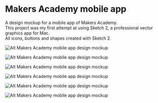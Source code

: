 Makers Academy mobile app
=========================

A design mockup for a mobile app of Makers Academy.  
This project was my first attempt at using Sketch 2, a professional vector graphics app for Mac.  
All icons, buttons and shapes created with Sketch 2.

![Alt Makers Academy mobile app design mockup](https://raw2.github.com/GiacomoPatella/giacomopatella.github.io/master/VARIOUS/folio-pics/ma_app_overview.png)

![Alt Makers Academy mobile app design mockup](https://raw2.github.com/GiacomoPatella/giacomopatella.github.io/master/VARIOUS/folio-pics/ma_app_1_2.png "Makers Academy mobile app design mockup")

![Alt Makers Academy mobile app design mockup](https://raw2.github.com/GiacomoPatella/giacomopatella.github.io/master/VARIOUS/folio-pics/ma_app_3_4_new.png "Makers Academy mobile app design mockup")

![Alt Makers Academy mobile app design mockup](https://raw2.github.com/GiacomoPatella/giacomopatella.github.io/master/VARIOUS/folio-pics/ma_app_5_6_7.png "Makers Academy mobile app design mockup")

![Alt Makers Academy mobile app design mockup](https://raw2.github.com/GiacomoPatella/giacomopatella.github.io/master/VARIOUS/folio-pics/ma_app_detail_blue.png "Makers Academy mobile app design mockup") 

![Alt Makers Academy mobile app design mockup](https://raw2.github.com/GiacomoPatella/giacomopatella.github.io/master/VARIOUS/folio-pics/ma_app_detail_black.png "Makers Academy mobile app design mockup")
